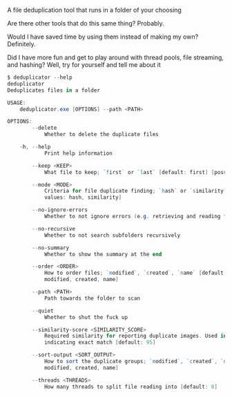 A file deduplication tool that runs in a folder of your choosing

Are there other tools that do this same thing? Probably.

Would I have saved time by using them instead of making my own? Definitely.

Did I have more fun and get to play around with thread pools, file streaming, and hashing? Well, try for yourself and tell me about it

```powershell
$ deduplicator --help
deduplicator
Deduplicates files in a folder

USAGE:
    deduplicator.exe [OPTIONS] --path <PATH>

OPTIONS:
        --delete
            Whether to delete the duplicate files

    -h, --help
            Print help information

        --keep <KEEP>
            What file to keep; `first` or `last` [default: first] [possible values: first, last]

        --mode <MODE>
            Criteria for file duplicate finding; `hash` or `similarity` [default: hash] [possible
            values: hash, similarity]

        --no-ignore-errors
            Whether to not ignore errors (e.g. retrieving and reading files)

        --no-recursive
            Whether to not search subfolders recursively

        --no-summary
            Whether to show the summary at the end

        --order <ORDER>
            How to order files; `modified`, `created`, `name` [default: modified] [possible values:
            modified, created, name]

        --path <PATH>
            Path towards the folder to scan

        --quiet
            Whether to shut the fuck up

        --similarity-score <SIMILARITY_SCORE>
            Required similarity for reporting duplicate images. Used in similarity mode. 0-100, 100
            indicating exact match [default: 95]

        --sort-output <SORT_OUTPUT>
            How to sort the duplicate groups; `modified`, `created`, `name` [possible values:
            modified, created, name]

        --threads <THREADS>
            How many threads to split file reading into [default: 8]
```
